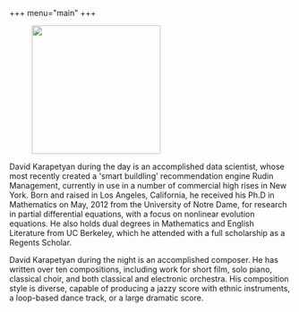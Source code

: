 +++
menu="main"
+++
<figure>
    <img src="/images/avatar.jpeg" width="230" height="230"  />
</figure>


David Karapetyan during the day is an accomplished data scientist, whose most
recently  created  a 'smart buildling' recommendation engine Rudin Management,
currently in use in a number of commercial high rises in New York.
Born and raised in Los Angeles, California, he received
his Ph.D in Mathematics on May, 2012 from the University of Notre Dame, for 
research in partial differential equations, with a focus on nonlinear
evolution equations. He also holds dual degrees in Mathematics and English Literature
from UC Berkeley, which he attended with a full scholarship as a Regents Scholar. 

David Karapetyan during the night is an accomplished composer. He has written over ten
compositions, including work for short film, solo piano, classical choir, and both classical and electronic orchestra. His composition style is diverse, capable of producing a jazzy score with ethnic instruments, a loop-based dance track, or a large dramatic score. 

